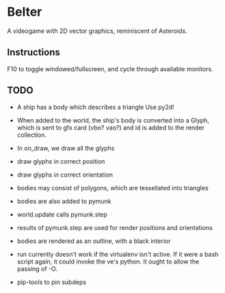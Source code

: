 # Belter

A videogame with 2D vector graphics, reminiscent of Asteroids.

## Instructions

F10 to toggle windowed/fullscreen, and cycle through available monitors.

## TODO

* A ship has a body which describes a triangle
  Use py2d!

* When added to the world, the ship's body is converted into a Glyph,
  which is sent to gfx card (vbo? vao?) and id is added to the render
  collection.
* In on_draw, we draw all the glyphs
* draw glyphs in correct position
* draw glyphs in correct orientation
* bodies may consist of polygons, which are tessellated into triangles
* bodies are also added to pymunk
* world.update calls pymunk.step
* results of pymunk.step are used for render positions and orientations
* bodies are rendered as an outline, with a black interior
* run currently doesn't work if the virtualenv isn't active.
  If it were a bash script again, it could invoke the ve's python.
  It ought to allow the passing of -O.
* pip-tools to pin subdeps

